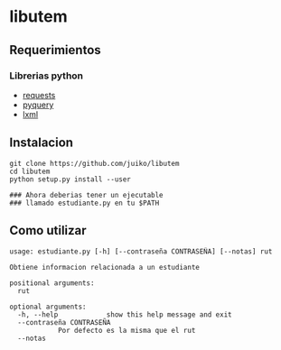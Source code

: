 libutem
==================

Requerimientos
---------------------
### Librerias python
* [requests](http://docs.python-requests.org/en/latest/)
* [pyquery](https://github.com/gawel/pyquery)
* [lxml](http://lxml.de/)

Instalacion
---------------

```
git clone https://github.com/juiko/libutem
cd libutem
python setup.py install --user

### Ahora deberias tener un ejecutable
### llamado estudiante.py en tu $PATH
```

Como utilizar
------------------

```
usage: estudiante.py [-h] [--contraseña CONTRASEÑA] [--notas] rut

Obtiene informacion relacionada a un estudiante

positional arguments:
  rut

optional arguments:
  -h, --help            show this help message and exit
  --contraseña CONTRASEÑA
			Por defecto es la misma que el rut
  --notas
```